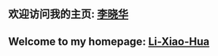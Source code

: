 ## 欢迎访问我的主页: <a href="https://li-xiao-hua.github.io/" target="_blank">李晓华</a>
## Welcome to my homepage: <a href="https://li-xiao-hua.github.io/" target="_blank">Li-Xiao-Hua</a>